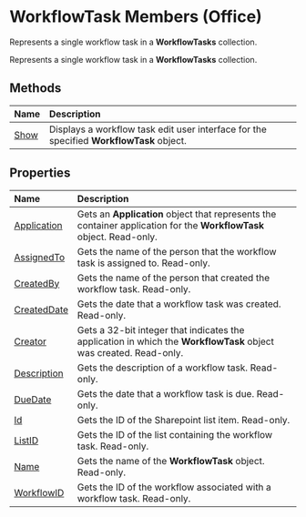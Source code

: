 
# WorkflowTask Members (Office)
Represents a single workflow task in a  **WorkflowTasks** collection.

Represents a single workflow task in a  **WorkflowTasks** collection.


## Methods



|**Name**|**Description**|
|:-----|:-----|
|[Show](a7256356-c935-e9ce-e510-6798ebd5563f.md)|Displays a workflow task edit user interface for the specified  **WorkflowTask** object.|

## Properties



|**Name**|**Description**|
|:-----|:-----|
|[Application](0a7dc052-3948-4f80-cbf4-56bc6e789353.md)|Gets an  **Application** object that represents the container application for the **WorkflowTask** object. Read-only.|
|[AssignedTo](bd1e368f-09f1-95ba-b421-40912fbc085c.md)|Gets the name of the person that the workflow task is assigned to. Read-only.|
|[CreatedBy](4821bd82-586c-2216-3f31-75fe6e0e7a2d.md)|Gets the name of the person that created the workflow task. Read-only.|
|[CreatedDate](342fdd16-bb45-7cea-293f-738e871cfd50.md)|Gets the date that a workflow task was created. Read-only.|
|[Creator](9b8bbf0b-69f6-3724-ad7c-b2cb0d61ff7b.md)|Gets a 32-bit integer that indicates the application in which the  **WorkflowTask** object was created. Read-only.|
|[Description](faa5a0ed-5bf0-8099-3c96-a266d8e54f13.md)|Gets the description of a workflow task. Read-only.|
|[DueDate](885e8317-8874-1b1e-7d8c-861e6755823a.md)|Gets the date that a workflow task is due. Read-only.|
|[Id](b2476a16-88f3-c611-de7b-23c5f73e237e.md)|Gets the ID of the Sharepoint list item. Read-only.|
|[ListID](012540e6-ed54-8bcd-9d43-5f83cc782b21.md)|Gets the ID of the list containing the workflow task. Read-only.|
|[Name](ff3969bc-3e0b-a3a8-06d3-59d3bd6b7775.md)|Gets the name of the  **WorkflowTask** object. Read-only.|
|[WorkflowID](3d7a291a-5958-c309-e2f1-3ebe8ecc9f4b.md)|Gets the ID of the workflow associated with a workflow task. Read-only.|
